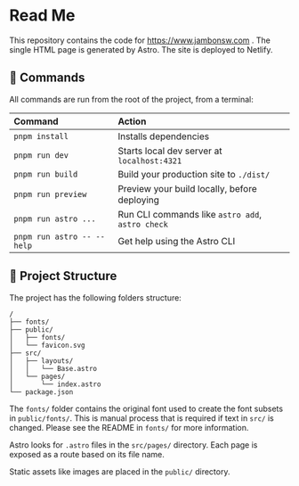 # Read Me

This repository contains the code for https://www.jambonsw.com .
The single HTML page is generated by Astro.
The site is deployed to Netlify.

## 🧞 Commands

All commands are run from the root of the project, from a terminal:

| Command                    | Action                                           |
| :------------------------- | :----------------------------------------------- |
| `pnpm install`             | Installs dependencies                            |
| `pnpm run dev`             | Starts local dev server at `localhost:4321`      |
| `pnpm run build`           | Build your production site to `./dist/`          |
| `pnpm run preview`         | Preview your build locally, before deploying     |
| `pnpm run astro ...`       | Run CLI commands like `astro add`, `astro check` |
| `pnpm run astro -- --help` | Get help using the Astro CLI                     |

## 🚀 Project Structure

The project has the following folders structure:

```text
/
├── fonts/
├── public/
│   ├── fonts/
│   └── favicon.svg
├── src/
│   ├── layouts/
│   │   └── Base.astro
│   └── pages/
│       └── index.astro
└── package.json
```

The `fonts/` folder contains the original font
used to create the font subsets in `public/fonts/`.
This is manual process that is required
if text in `src/` is changed.
Please see the README in `fonts/` for more information.

Astro looks for `.astro` files in the `src/pages/` directory.
Each page is exposed as a route based on its file name.

Static assets like images are placed in the `public/` directory.
